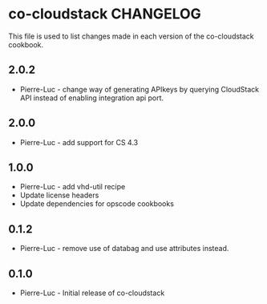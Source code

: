co-cloudstack CHANGELOG
=======================

This file is used to list changes made in each version of the co-cloudstack cookbook.

2.0.2
-----
- Pierre-Luc - change way of generating APIkeys by querying CloudStack API instead of enabling integration api port.

2.0.0
-----
- Pierre-Luc - add support for CS 4.3

1.0.0
-----
- Pierre-Luc - add vhd-util recipe
- Update license headers
- Update dependencies for opscode cookbooks

0.1.2
-----
- Pierre-Luc - remove use of databag and use attributes instead.

0.1.0
-----
- Pierre-Luc - Initial release of co-cloudstack

